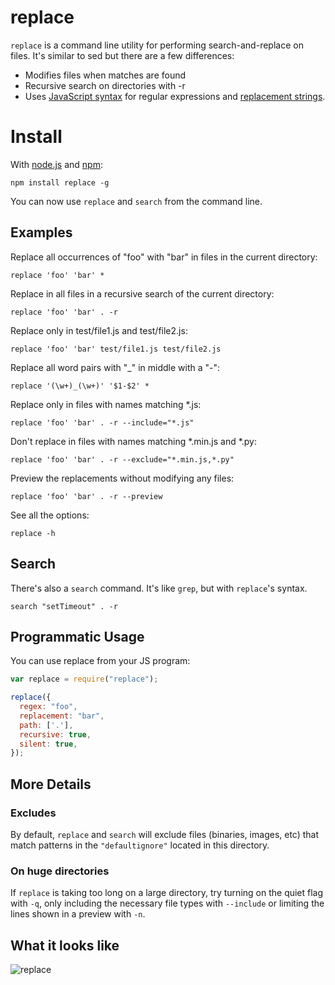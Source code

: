 # replace
`replace` is a command line utility for performing search-and-replace on files. It's similar to sed but there are a few differences:

* Modifies files when matches are found
* Recursive search on directories with -r
* Uses [JavaScript syntax](https://developer.mozilla.org/en/JavaScript/Guide/Regular_Expressions#Using_Simple_Patterns) for regular expressions and [replacement strings](https://developer.mozilla.org/en/JavaScript/Reference/Global_Objects/String/replace#Specifying_a_string_as_a_parameter).

# Install
With [node.js](http://nodejs.org/) and [npm](http://github.com/isaacs/npm):

	npm install replace -g

You can now use `replace` and `search` from the command line.


## Examples

Replace all occurrences of "foo" with "bar" in files in the current directory:

```
replace 'foo' 'bar' *
```

Replace in all files in a recursive search of the current directory:

```
replace 'foo' 'bar' . -r
```

Replace only in test/file1.js and test/file2.js:

```
replace 'foo' 'bar' test/file1.js test/file2.js
```

Replace all word pairs with "_" in middle with a "-":

```
replace '(\w+)_(\w+)' '$1-$2' *
```

Replace only in files with names matching *.js:

```
replace 'foo' 'bar' . -r --include="*.js"
```

Don't replace in files with names matching *.min.js and *.py:

```
replace 'foo' 'bar' . -r --exclude="*.min.js,*.py"
```

Preview the replacements without modifying any files:

```
replace 'foo' 'bar' . -r --preview
```

See all the options:

```
replace -h
```

## Search
There's also a `search` command. It's like `grep`, but with `replace`'s syntax.

```
search "setTimeout" . -r
```

## Programmatic Usage
You can use replace from your JS program:

```javascript
var replace = require("replace");

replace({
  regex: "foo",
  replacement: "bar",
  path: ['.'],
  recursive: true,
  silent: true,
});
```

## More Details

### Excludes
By default, `replace` and `search` will exclude files (binaries, images, etc) that match patterns in the `"defaultignore"` located in this directory.

### On huge directories
If `replace` is taking too long on a large directory, try turning on the quiet flag with `-q`, only including the necessary file types with `--include` or limiting the lines shown in a preview with `-n`.


## What it looks like
![replace](http://i.imgur.com/qmJjS.png)

